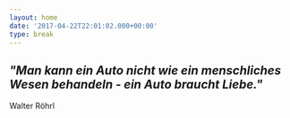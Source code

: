 ```yaml
---
layout: home
date: '2017-04-22T22:01:02.000+00:00'
type: break
---
```



## ***"Man kann ein Auto nicht wie ein menschliches Wesen behandeln - ein Auto braucht Liebe."***

Walter Röhrl
